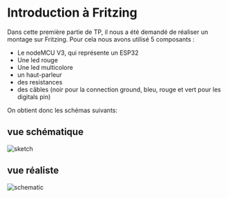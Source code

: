 # Introduction à Fritzing
    
Dans cette première partie de TP, il nous a été demandé de réaliser un montage sur Fritzing.
Pour cela nous avons utilisé 5 composants :
- Le nodeMCU V3, qui représente un ESP32
- Une led rouge
- Une led multicolore
- un haut-parleur
- des resistances
- des câbles (noir pour la connection ground, bleu, rouge et vert pour les digitals pin)

On obtient donc les schémas suivants:
## vue schématique
![sketch](https://user-images.githubusercontent.com/56651530/69480899-143a8f80-0e0c-11ea-8646-16f63fc6702b.png)

## vue réaliste
![schematic](https://user-images.githubusercontent.com/56651530/69480875-c7ef4f80-0e0b-11ea-9b6f-a056ee051b59.png)


